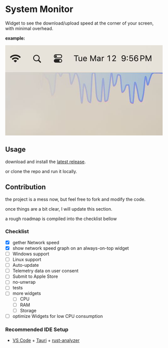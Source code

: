 # System Monitor

Widget to see the download/upload speed at the corner of your screen, with minimal overhead.

**example:**

![alt text](assets/jpeg/sysmon-sample.jpeg)

## Usage

download and install the [latest release](https://github.com/ZibanPirate/sysmon/releases).

or clone the repo and run it locally.

## Contribution

the project is a mess now, but feel free to fork and modify the code.

once things are a bit clear, I will update this section.

a rough roadmap is compiled into the checklist bellow

### Checklist

- [x] gether Network speed
- [x] show network speed graph on an always-on-top widget
- [ ] Windows support
- [ ] Linux support
- [ ] Auto-update
- [ ] Telemetry data on user consent
- [ ] Submit to Apple Store
- [ ] no-unwrap
- [ ] tests
- [ ] more widgets
  - [ ] CPU
  - [ ] RAM
  - [ ] Storage
- [ ] optimize Widgets for low CPU consumption

### Recommended IDE Setup

- [VS Code](https://code.visualstudio.com/) + [Tauri](https://marketplace.visualstudio.com/items?itemName=tauri-apps.tauri-vscode) + [rust-analyzer](https://marketplace.visualstudio.com/items?itemName=rust-lang.rust-analyzer)
